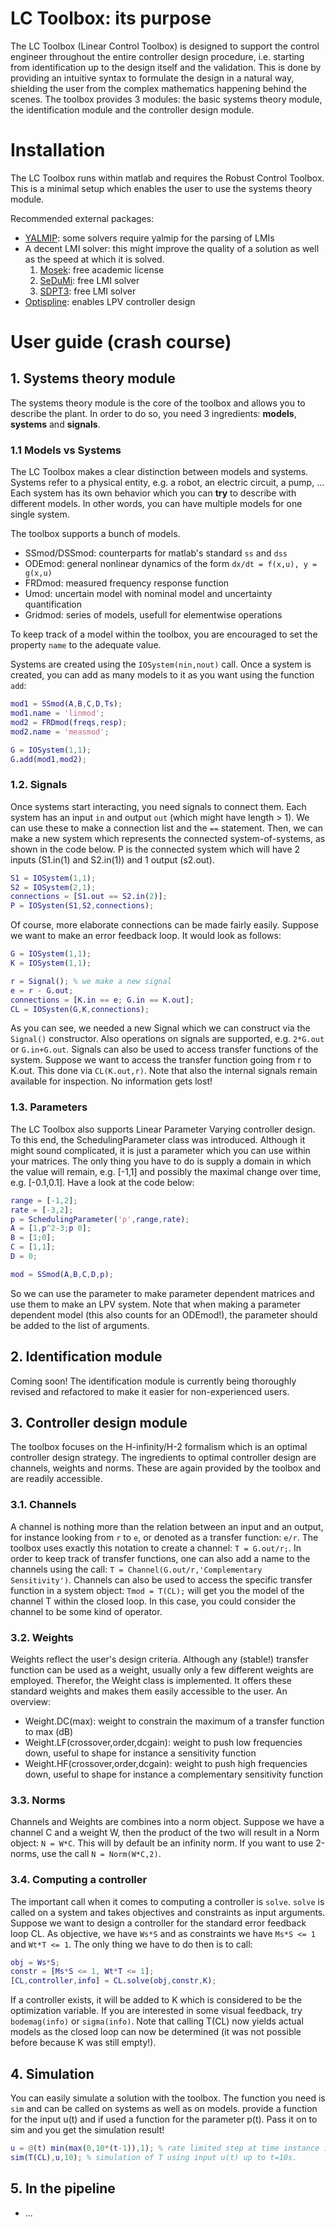 # LC Toolbox: its purpose

The LC Toolbox (Linear Control Toolbox) is designed to support the control engineer throughout the entire controller design procedure, i.e. starting from identification up to the design itself and the validation. This is done by providing an intuitive syntax to formulate the design in a natural way, shielding the user from the complex mathematics happening behind the scenes. The toolbox provides 3 modules: the basic systems theory module, the identification module and the controller design module.

# Installation

The LC Toolbox runs within matlab and requires the Robust Control Toolbox. This is a minimal setup which enables the user to use the systems theory module.

Recommended external packages:
* [YALMIP](https://yalmip.github.io/): some solvers require yalmip for the parsing of LMIs
* A decent LMI solver: this might improve the quality of a solution as well as the speed at which it is solved.
  1. [Mosek](https://www.mosek.com/): free academic license
  2. [SeDuMi](http://sedumi.ie.lehigh.edu/): free LMI solver
  3. [SDPT3](http://www.math.nus.edu.sg/~mattohkc/sdpt3.html): free LMI solver
* [Optispline](https://github.com/meco-group/optispline): enables LPV controller design

# User guide (crash course)

## 1. Systems theory module

The systems theory module is the core of the toolbox and allows you to describe the plant. In order to do so, you need 3 ingredients: **models**, **systems** and **signals**.

### 1.1 Models vs Systems

The LC Toolbox makes a clear distinction between models and systems. Systems refer to a physical entity, e.g. a robot, an electric circuit, a pump, ... Each system has its own behavior which you can **try** to describe with different models. In other words, you can have multiple models for one single system.

The toolbox supports a bunch of models. 

* SSmod/DSSmod: counterparts for matlab's standard `ss` and `dss`
* ODEmod: general nonlinear dynamics of the form `dx/dt = f(x,u), y = g(x,u)`
* FRDmod: measured frequency response function
* Umod: uncertain model with nominal model and uncertainty quantification
* Gridmod: series of models, usefull for elementwise operations

To keep track of a model within the toolbox, you are encouraged to set the property `name` to the adequate value.

Systems are created using the `IOSystem(nin,nout)` call. Once a system is created, you can add as many models to it as you want using the function `add`:

```matlab
mod1 = SSmod(A,B,C,D,Ts);
mod1.name = 'linmod';
mod2 = FRDmod(freqs,resp);
mod2.name = 'measmod';

G = IOSystem(1,1);
G.add(mod1,mod2);
```

### 1.2. Signals

Once systems start interacting, you need signals to connect them. Each system has an input `in` and output `out` (which might have length > 1). We can use these to make a connection list and the `==` statement. Then, we can make a new system which represents the connected system-of-systems, as shown in the code below. P is the connected system which will have 2 inputs (S1.in(1) and S2.in(1)) and 1 output (s2.out).

```matlab
S1 = IOSystem(1,1);
S2 = IOSystem(2,1);
connections = [S1.out == S2.in(2)];
P = IOSysten(S1,S2,connections);
```

Of course, more elaborate connections can be made fairly easily. Suppose we want to make an error feedback loop. It would look as follows:

```matlab
G = IOSystem(1,1);
K = IOSystem(1,1);

r = Signal(); % we make a new signal
e = r - G.out;
connections = [K.in == e; G.in == K.out];
CL = IOSysten(G,K,connections);
```

As you can see, we needed a new Signal which we can construct via the `Signal()` constructor. Also operations on signals are supported, e.g. `2*G.out` or `G.in+G.out`. Signals can also be used to access transfer functions of the system. Suppose we want to access the transfer function going from r to K.out. This done via `CL(K.out,r)`. Note that also the internal signals remain available for inspection. No information gets lost!

### 1.3. Parameters

The LC Toolbox also supports Linear Parameter Varying controller design. To this end, the SchedulingParameter class was introduced. Although it might sound complicated, it is just a parameter which you can use within your matrices. The only thing you have to do is supply a domain in which the value will remain, e.g. [-1,1] and possibly the maximal change over time, e.g. [-0.1,0.1]. Have a look at the code below: 

```matlab
range = [-1,2];
rate = [-3,2];
p = SchedulingParameter('p',range,rate);
A = [1,p^2-3;p 0];
B = [1;0];
C = [1,1];
D = 0;

mod = SSmod(A,B,C,D,p);
```

So we can use the parameter to make parameter dependent matrices and use them to make an LPV system. Note that when making a parameter dependent model (this also counts for an ODEmod!), the parameter should be added to the list of arguments.

## 2. Identification module

Coming soon! The identification module is currently being thoroughly revised and refactored to make it easier for non-experienced users. 

## 3. Controller design module

The toolbox focuses on the H-infinity/H-2 formalism which is an optimal controller design strategy. The ingredients to optimal controller design are channels, weights and norms. These are again provided by the toolbox and are readily accessible.

### 3.1. Channels

A channel is nothing more than the relation between an input and an output, for instance looking from `r` to `e`, or denoted as a transfer function: `e/r`. The toolbox uses exactly this notation to create a channel: `T = G.out/r;`. In order to keep track of transfer functions, one can also add a name to the channels using the call: `T = Channel(G.out/r,'Complementary Sensitivity')`. Channels can also be used to access the specific transfer function in a system object: `Tmod = T(CL);` will get you the model of the channel T within the closed loop. In this case, you could consider the channel to be some kind of operator.

### 3.2. Weights

Weights reflect the user's design criteria. Although any (stable!) transfer function can be used as a weight, usually only a few different weights are employed. Therefor, the Weight class is implemented. It offers these standard weights and makes them easily accessible to the user. An overview:

* Weight.DC(max): weight to constrain the maximum of a transfer function to max (dB)
* Weight.LF(crossover,order,dcgain): weight to push low frequencies down, useful to shape for instance a sensitivity function
* Weight.HF(crossover,order,dcgain): weight to push high frequencies down, useful to shape for instance a complementary sensitivity function

### 3.3. Norms

Channels and Weights are combines into a norm object. Suppose we have a channel C and a weight W, then the product of the two will result in a Norm object: `N = W*C`. This will by default be an infinity norm. If you want to use 2-norms, use the call `N = Norm(W*C,2)`.

### 3.4. Computing a controller

The important call when it comes to computing a controller is `solve`. `solve` is called on a system and takes objectives and constraints as input arguments. Suppose we want to design a controller for the standard error feedback loop CL. As objective, we have `Ws*S` and as constraints we have `Ms*S <= 1` and `Wt*T <= 1`. The only thing we have to do then is to call:

```matlab
obj = Ws*S;
constr = [Ms*S <= 1, Wt*T <= 1];
[CL,controller,info] = CL.solve(obj,constr,K);
```

If a controller exists, it will be added to K which is considered to be the optimization variable. If you are interested in some visual feedback, try `bodemag(info)` or `sigma(info)`. Note that calling T(CL)  now yields actual models as the closed loop can now be determined (it was not possible before because K was still empty!).

## 4. Simulation

You can easily simulate a solution with the toolbox. The function you need is `sim` and can be called on systems as well as on models. provide a function for the input u(t) and if used a function for the parameter p(t). Pass it on to sim and you get the simulation result!

```matlab
u = @(t) min(max(0,10*(t-1)),1); % rate limited step at time instance 1
sim(T(CL),u,10); % simulation of T using input u(t) up to t=10s.
``` 

## 5. In the pipeline

* ...
